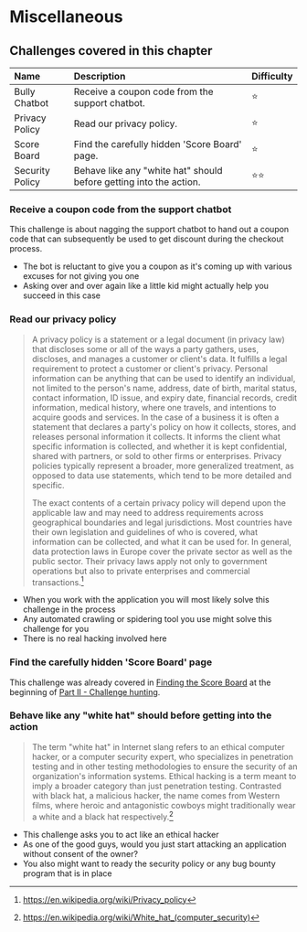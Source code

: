 # Miscellaneous

## Challenges covered in this chapter

| Name            | Description                                                        | Difficulty |
|:----------------|:-------------------------------------------------------------------|:-----------|
| Bully Chatbot   | Receive a coupon code from the support chatbot.                    | ⭐          |
| Privacy Policy  | Read our privacy policy.                                           | ⭐          |
| Score Board     | Find the carefully hidden 'Score Board' page.                      | ⭐          |
| Security Policy | Behave like any "white hat" should before getting into the action. | ⭐⭐        |

### Receive a coupon code from the support chatbot

This challenge is about nagging the support chatbot to hand out a coupon
code that can subsequently be used to get discount during the checkout
process.

* The bot is reluctant to give you a coupon as it's coming up with
  various excuses for not giving you one
* Asking over and over again like a little kid might actually help you
  succeed in this case

### Read our privacy policy

> A privacy policy is a statement or a legal document (in privacy law)
> that discloses some or all of the ways a party gathers, uses,
> discloses, and manages a customer or client's data. It fulfills a
> legal requirement to protect a customer or client's privacy. Personal
> information can be anything that can be used to identify an
> individual, not limited to the person's name, address, date of birth,
> marital status, contact information, ID issue, and expiry date,
> financial records, credit information, medical history, where one
> travels, and intentions to acquire goods and services. In the case of
> a business it is often a statement that declares a party's policy on
> how it collects, stores, and releases personal information it
> collects. It informs the client what specific information is
> collected, and whether it is kept confidential, shared with partners,
> or sold to other firms or enterprises. Privacy policies typically
> represent a broader, more generalized treatment, as opposed to data
> use statements, which tend to be more detailed and specific.
>
> The exact contents of a certain privacy policy will depend upon the
> applicable law and may need to address requirements across
> geographical boundaries and legal jurisdictions. Most countries have
> their own legislation and guidelines of who is covered, what
> information can be collected, and what it can be used for. In general,
> data protection laws in Europe cover the private sector as well as the
> public sector. Their privacy laws apply not only to government
> operations but also to private enterprises and commercial
> transactions.[^1]

* When you work with the application you will most likely solve this
  challenge in the process
* Any automated crawling or spidering tool you use might solve this
  challenge for you
* There is no real hacking involved here

### Find the carefully hidden 'Score Board' page

This challenge was already covered in
[Finding the Score Board](score-board.md) at the beginning of
[Part II - Challenge hunting](README.md).

### Behave like any "white hat" should before getting into the action

> The term "white hat" in Internet slang refers to an ethical computer
> hacker, or a computer security expert, who specializes in penetration
> testing and in other testing methodologies to ensure the security of
> an organization's information systems. Ethical hacking is a term meant
> to imply a broader category than just penetration testing. Contrasted
> with black hat, a malicious hacker, the name comes from Western films,
> where heroic and antagonistic cowboys might traditionally wear a white
> and a black hat respectively.[^2]

* This challenge asks you to act like an ethical hacker
* As one of the good guys, would you just start attacking an application
  without consent of the owner?
* You also might want to ready the security policy or any bug bounty
  program that is in place

[^1]: https://en.wikipedia.org/wiki/Privacy_policy
[^2]: https://en.wikipedia.org/wiki/White_hat_(computer_security)

